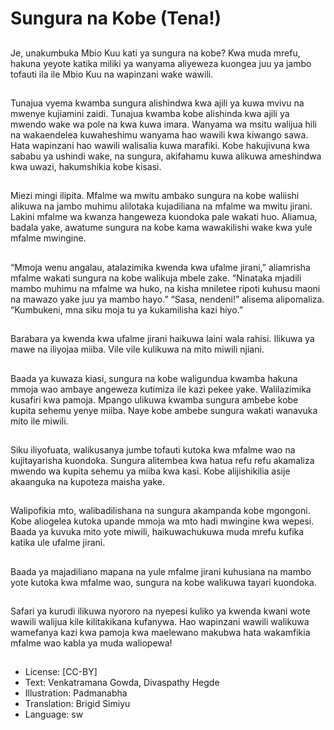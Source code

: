 # Sungura na Kobe (Tena!)

##
Je, unakumbuka Mbio Kuu kati ya sungura na kobe?
Kwa muda mrefu, hakuna yeyote katika miliki ya
wanyama aliyeweza kuongea juu ya jambo tofauti ila
ile Mbio Kuu na wapinzani wake wawili.

##

##
Tunajua vyema kwamba sungura alishindwa kwa ajili
ya kuwa mvivu na mwenye kujiamini zaidi.
Tunajua kwamba kobe alishinda kwa ajili ya mwendo
wake wa pole na kwa kuwa imara. Wanyama wa
msitu walijua hili na wakaendelea kuwaheshimu
wanyama hao wawili kwa kiwango sawa.
Hata wapinzani hao wawili walisalia kuwa marafiki.
Kobe hakujivuna kwa sababu ya ushindi wake, na
sungura, akifahamu kuwa alikuwa ameshindwa kwa
uwazi, hakumshikia kobe kisasi.

##

##
Miezi mingi ilipita.
Mfalme wa mwitu ambako sungura na kobe waliishi
alikuwa na jambo muhimu alilotaka kujadiliana na
mfalme wa mwitu jirani.
Lakini mfalme wa kwanza hangeweza kuondoka pale
wakati huo.
Aliamua, badala yake, awatume sungura na kobe
kama wawakilishi wake kwa yule mfalme mwingine.

##
“Mmoja wenu angalau, atalazimika kwenda kwa
ufalme jirani,” aliamrisha mfalme wakati sungura na
kobe walikuja mbele zake.
“Ninataka mjadili mambo muhimu na mfalme wa
huko, na kisha mniletee ripoti kuhusu maoni na
mawazo yake juu ya mambo hayo.” “Sasa, nendeni!”
alisema alipomaliza.
“Kumbukeni, mna siku moja tu ya kukamilisha kazi
hiyo.”

##

##
Barabara ya kwenda kwa ufalme
jirani haikuwa laini wala rahisi.
Ilikuwa ya mawe na iliyojaa miiba.
Vile vile kulikuwa na mito miwili
njiani.

##

##
Baada ya kuwaza kiasi, sungura na kobe waligundua
kwamba hakuna mmoja wao ambaye angeweza
kutimiza ile kazi pekee yake.
Walilazimika kusafiri kwa pamoja.
Mpango ulikuwa kwamba sungura ambebe kobe
kupita sehemu yenye miiba.
Naye kobe ambebe sungura wakati wanavuka mito
ile miwili.

##
Siku iliyofuata, walikusanya jumbe tofauti kutoka kwa
mfalme wao na kujitayarisha kuondoka.
Sungura alitembea kwa hatua refu refu akamaliza
mwendo wa kupita sehemu ya miiba kwa kasi.
Kobe alijishikilia asije akaanguka na kupoteza maisha
yake.

##
Walipofikia mto, walibadilishana na sungura
akampanda kobe mgongoni.
Kobe aliogelea kutoka upande mmoja wa mto hadi
mwingine kwa wepesi.
Baada ya kuvuka mito yote miwili, haikuwachukuwa
muda mrefu kufika katika ule ufalme jirani.

##

##
Baada ya majadiliano mapana na
yule mfalme jirani kuhusiana na
mambo yote kutoka kwa mfalme
wao, sungura na kobe walikuwa
tayari kuondoka.

##
Safari ya kurudi ilikuwa nyororo na nyepesi kuliko ya
kwenda kwani wote wawili walijua kile kilitakikana
kufanywa.
Hao wapinzani wawili walikuwa wamefanya kazi kwa
pamoja kwa maelewano makubwa hata wakamfikia
mfalme wao kabla ya muda waliopewa!

##
* License: [CC-BY]
* Text: Venkatramana Gowda, Divaspathy Hegde
* Illustration: Padmanabha
* Translation: Brigid Simiyu
* Language: sw
